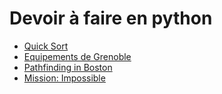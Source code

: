 # Devoir à faire en python

- [Quick Sort](./quick_sort.md)
- [Equipements de Grenoble](./equipements_de_grenoble.ipynb)
- [Pathfinding in Boston](./boston.ipynb)
- [Mission: Impossible](./webscraping.ipynb)

```python

```
